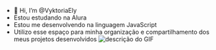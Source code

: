 - 👋 Hi, I’m @VyktoriaEly
- Estou estudando na Alura
- Estou me desenvolvendo na linguagem JavaScript
- Utilizo esse espaço para minha organização e
compartilhamento dos meus projetos desenvolvidos
![descrição do GIF](https://media1.tenor.com/m/h6--GeX2BgoAAAAd/brasil-brazil.gif)
 <!---
VyktoriaEly/VyktoriaEly is a ✨ special ✨ repository because its `README.md` (this file) appears on your GitHub profile.
You can click the Preview link to take a look at your changes.
--->
